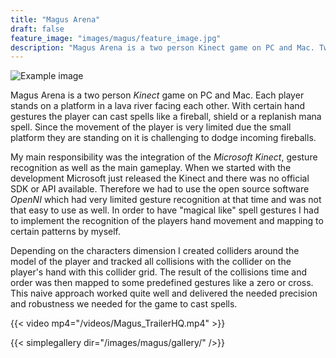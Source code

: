 ```yaml
---
title: "Magus Arena"
draft: false
feature_image: "images/magus/feature_image.jpg"
description: "Magus Arena is a two person Kinect game on PC and Mac. Two players have to fight each other by summoning spells like fireballs in order to throw them on the other player. The game was developed using the Unity3D game engine and OpenNI for the communication with the Microsoft Kinect hardware."
---
```

![Example image](/images/magus/GameInfo.png )


Magus Arena is a two person _Kinect_ game on PC and Mac. Each player stands on a platform in a lava river facing each other. With certain hand gestures the player can cast spells like a fireball, shield or a replanish mana spell. Since the movement of the player is very limited due the small platform they are standing on it is challenging to dodge incoming fireballs.

My main responsibility was the integration of the _Microsoft Kinect_, gesture recognition as well as the main gameplay. When we started with the development Microsoft just released the Kinect and there was no official SDK or API available. Therefore we had to use the open source software _OpenNI_ which had very limited gesture recognition at that time and was not that easy to use as well. In order to have "magical like" spell gestures I had to implement the recognition of the players hand movement and mapping to certain patterns by myself.

Depending on the characters dimension I created colliders around the model of the player and tracked all collisions with the collider on the player's hand with this collider grid. The result of the collisions time and order was then mapped to some predefined gestures like a zero or cross.
This naive approach worked quite well and delivered the needed precision and robustness we needed for the game to cast spells.

{{< video mp4="/videos/Magus_TrailerHQ.mp4" >}}


{{< simplegallery dir="/images/magus/gallery/" />}}